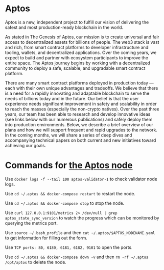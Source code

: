 # Aptos
Aptos is a new, independent project to fulfill our vision of delivering the safest and most production-ready blockchain in the world.

As stated in The Genesis of Aptos, our mission is to create universal and fair access to decentralized assets for billions of people. The web3 stack is vast and rich, from smart contract platforms to developer infrastructure and tooling, wallets, and decentralized applications. Over the coming years, we expect to build and partner with ecosystem participants to improve the entire space. The Aptos journey begins by working with a decentralized community to deploy a safe, scalable, and upgradable smart contract platform.

There are many smart contract platforms deployed in production today — each with their own unique advantages and tradeoffs. We believe that there is a need for a rapidly innovating and adaptable blockchain to serve the needs of billions today and in the future. Our belief is that the user experience needs significant improvement in safety and scalability in order to reach the masses (especially the non-crypto natives). Over the past three years, our team has been able to research and develop innovative ideas (see links below with our numerous publications) and safely deploy them into production environments. Below, we describe a brief overview of our plans and how we will support frequent and rapid upgrades to the network. In the coming months, we will share a series of deep dives and accompanying technical papers on both current and new initiatives toward achieving our goals.

# Commands for [the Aptos node](https://github.com/Avtogen228/Aptos/blob/main/Node)

Use `docker logs -f --tail 100 aptos-validator-1` to check validator node logs.

Use `cd ~/.aptos && docker-compose restart` to restart the node.

Use `cd ~/.aptos && docker-compose stop` to stop the node.

Use `curl 127.0.0.1:9101/metrics 2> /dev/null | grep aptos_state_sync_version` to watch the progress which can be monitored by querying the metrics port.

Use `source ~/.bash_profile` and then
    `cat ~/.aptos/$APTOS_NODENAME.yaml` to get information for filling out the form.

Use `TCP ports: 80, 6180, 6181, 6182, 9101` to open the ports.

Use `cd ~/.aptos && docker-compose down -v` and then
    `rm -rf ~/.aptos /opt/aptos` to delete the node.
